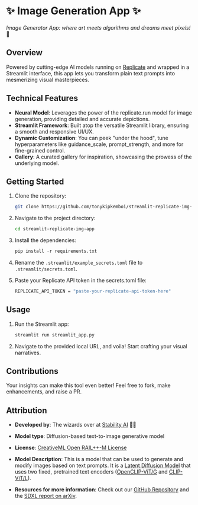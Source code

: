 # ✨ Image Generation App ✨

_Image Generator App: where art meets algorithms and dreams meet pixels!_ 🚀

## Overview

Powered by cutting-edge AI models running on [Replicate](https://replicate.com/about) and wrapped in a Streamlit interface, this app lets you transform plain text prompts into mesmerizing visual masterpieces.

## Technical Features

- **Neural Model**: Leverages the power of the replicate.run model for image generation, providing detailed and accurate depictions.
- **Streamlit Framework**: Built atop the versatile Streamlit library, ensuring a smooth and responsive UI/UX.
- **Dynamic Customization**: You can peek "under the hood", tune hyperparameters like guidance_scale, prompt_strength, and more for fine-grained control.
- **Gallery**: A curated gallery for inspiration, showcasing the prowess of the underlying model.

## Getting Started

1. Clone the repository:

   ```bash
   git clone https://github.com/tonykipkemboi/streamlit-replicate-img-app.git
   ```

2. Navigate to the project directory:

   ```bash
   cd streamlit-replicate-img-app
   ```

3. Install the dependencies:

   ```python
   pip install -r requirements.txt
   ```

4. Rename the `.streamlit/example_secrets.toml` file to `.streamlit/secrets.toml`.

5. Paste your Replicate API token in the secrets.toml file:

   ```bash
   REPLICATE_API_TOKEN = "paste-your-replicate-api-token-here"
   ```

## Usage

1. Run the Streamlit app:

   ```python
   streamlit run streamlit_app.py
   ```

2. Navigate to the provided local URL, and voila! Start crafting your visual narratives.

## Contributions

Your insights can make this tool even better! Feel free to fork, make enhancements, and raise a PR.

## Attribution

- **Developed by**: The wizards over at [Stability AI](https://stability.ai/) 🧙‍♂️

- **Model type**: Diffusion-based text-to-image generative model

- **License**: [CreativeML Open RAIL++-M License](https://huggingface.co/stabilityai/stable-diffusion-xl-base-1.0/blob/main/LICENSE.md)

- **Model Description**: This is a model that can be used to generate and modify images based on text prompts. It is a [Latent Diffusion Model](https://arxiv.org/abs/2112.10752) that uses two fixed, pretrained text encoders ([OpenCLIP-ViT/G](https://github.com/mlfoundations/open_clip) and [CLIP-ViT/L](https://github.com/openai/CLIP/tree/main)).

- **Resources for more information**: Check out our [GitHub Repository](https://github.com/Stability-AI/generative-models) and the [SDXL report on arXiv](https://arxiv.org/abs/2307.01952).
